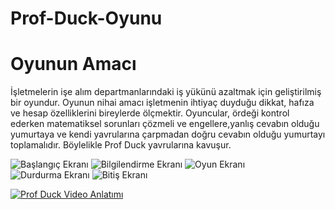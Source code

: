 # Prof-Duck-Oyunu
# Oyunun Amacı 
İşletmelerin işe alım departmanlarındaki iş yükünü azaltmak için geliştirilmiş bir oyundur. Oyunun nihai amacı işletmenin ihtiyaç duyduğu dikkat, hafıza ve hesap özelliklerini bireylerde ölçmektir. Oyuncular, ördeği kontrol ederken matematiksel sorunları çözmeli  ve engellere,yanlış cevabın olduğu yumurtaya ve kendi yavrularına çarpmadan doğru cevabın olduğu yumurtayı toplamalıdır. Böylelikle Prof Duck yavrularına kavuşur.  

![Başlangıç Ekranı](image/one.png)
![Bilgilendirme Ekranı](image/two.png)
![Oyun Ekranı](image/three.png)
![Durdurma Ekranı](image/five.png)
![Bitiş Ekranı](image/four.png)

[![Prof Duck Video Anlatımı]()](https://youtu.be/eumEY0xP7QQ)